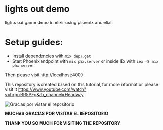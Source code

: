 # lights out demo
lights out game demo in elixir using phoenix and elixir

# Setup guides:

  * Install dependencies with `mix deps.get`
  * Start Phoenix endpoint with `mix phx.server` or inside IEx with `iex -S mix phx.server`

Then please visit http://localhost:4000


This repository is created based on this tutorial, for more information please visit it https://www.youtube.com/watch?v=hrpulBR5PFg&ab_channel=Headway



![Gracias por visitar el repositorio](https://geekytheory.com/content/images/2014/05/Cat-Illustrations-024.jpg)


**MUCHAS GRACIAS POR VISITAR EL REPOSITORIO**

**THANK YOU SO MUCH FOR VISITING THE REPOSITORY**
